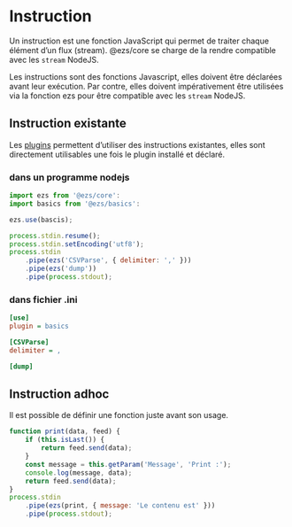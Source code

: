 # Instruction

Un instruction est une fonction JavaScript qui permet de traiter chaque élément
d’un flux (stream). @ezs/core se charge de la rendre compatible avec les
`stream` NodeJS.

Les instructions sont des fonctions Javascript, elles doivent être déclarées
avant leur exécution. Par contre, elles doivent impérativement être utilisées
via la fonction ezs pour être compatible avec les `stream` NodeJS.

## Instruction existante

Les [plugins](plugins.md) permettent d’utiliser des instructions existantes,
elles sont directement utilisables une fois le plugin installé et déclaré.

### dans un programme nodejs

```js
import ezs from '@ezs/core':
import basics from '@ezs/basics':

ezs.use(bascis);

process.stdin.resume();
process.stdin.setEncoding('utf8');
process.stdin
    .pipe(ezs('CSVParse', { delimiter: ',' }))
    .pipe(ezs('dump'))
    .pipe(process.stdout);
```

### dans fichier .ini

```ini
[use]
plugin = basics

[CSVParse]
delimiter = ,

[dump]
```

## Instruction adhoc

Il est possible de définir une fonction juste avant son usage.

```js
function print(data, feed) {
    if (this.isLast()) {
        return feed.send(data);
    }
    const message = this.getParam('Message', 'Print :');
    console.log(message, data);
    return feed.send(data);
}
process.stdin
    .pipe(ezs(print, { message: 'Le contenu est' }))
    .pipe(process.stdout);
```

